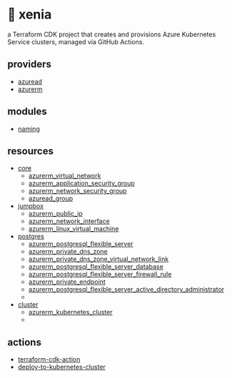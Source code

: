 
# 🦊 xenia

a Terraform CDK project that creates and provisions Azure Kubernetes Service clusters, managed via GitHub Actions.

## providers
  - [azuread](https://registry.terraform.io/providers/hashicorp/azuread/latest)
  - [azurerm](https://registry.terraform.io/providers/hashicorp/azurerm/latest)

## modules
- [naming](https://registry.terraform.io/modules/Azure/naming/azurerm/latest)

## resources
- [core](src/pkg/stk/core.go)
  - [azurerm_virtual_network](https://registry.terraform.io/providers/hashicorp/azurerm/latest/docs/resources/virtual_network)
  - [azurerm_application_security_group](https://registry.terraform.io/providers/hashicorp/azurerm/latest/docs/resources/application_security_group)
  - [azurerm_network_security_group](https://registry.terraform.io/providers/hashicorp/azurerm/latest/docs/resources/network_security_group)
  - [azuread_group](https://registry.terraform.io/providers/hashicorp/azuread/latest/docs/resources/group)
- [jumpbox](src/pkg/stk/jump.go)
  - [azurerm_public_ip](https://registry.terraform.io/providers/hashicorp/azurerm/latest/docs/resources/public_ip)
  - [azurerm_network_interface](https://registry.terraform.io/providers/hashicorp/azurerm/latest/docs/resources/network_interface)
  - [azurerm_linux_virtual_machine](https://registry.terraform.io/providers/hashicorp/azurerm/latest/docs/resources/linux_virtual_machine)
- [postgres](src/pkg/stk/postgres.go)
  - [azurerm_postgresql_flexible_server](https://registry.terraform.io/providers/hashicorp/azurerm/latest/docs/resources/postgresql_flexible_server)
  - [azurerm_private_dns_zone](https://registry.terraform.io/providers/hashicorp/azurerm/latest/docs/resources/private_dns_zone)
  - [azurerm_private_dns_zone_virtual_network_link](https://registry.terraform.io/providers/hashicorp/azurerm/latest/docs/resources/private_dns_zone_virtual_network_link)
  - [azurerm_postgresql_flexible_server_database](https://registry.terraform.io/providers/hashicorp/azurerm/latest/docs/resources/postgresql_flexible_server_database)
  - [azurerm_postgresql_flexible_server_firewall_rule](https://registry.terraform.io/providers/hashicorp/azurerm/latest/docs/resources/postgresql_flexible_server_firewall_rule)
  - [azurerm_private_endpoint](https://registry.terraform.io/providers/hashicorp/azurerm/latest/docs/resources/private_endpoint)
  - [azurerm_postgresql_flexible_server_active_directory_administrator](https://registry.terraform.io/providers/hashicorp/azurerm/latest/docs/resources/postgresql_flexible_server_active_directory_administrator)
  - []()
- [cluster](src/pkg/stk/cluster.go)
  - [azurerm_kubernetes_cluster](https://registry.terraform.io/providers/hashicorp/azurerm/latest/docs/resources/kubernetes_cluster)
  - 

## actions
- [terraform-cdk-action](https://github.com/marketplace/actions/terraform-cdk-action)
- [deploy-to-kubernetes-cluster](https://github.com/marketplace/actions/deploy-to-kubernetes-cluster)
